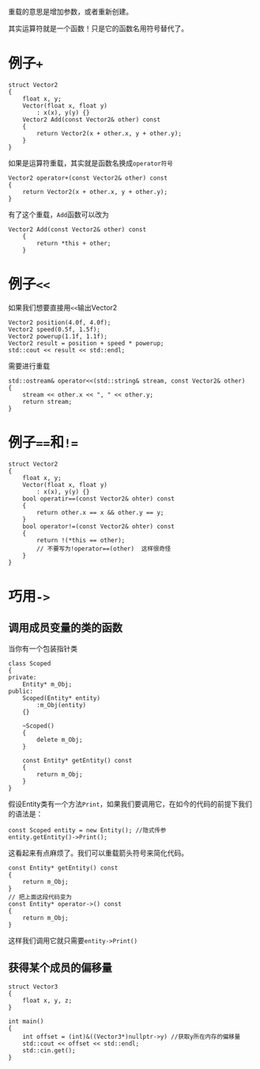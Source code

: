 重载的意思是增加参数，或者重新创建。

其实运算符就是一个函数！只是它的函数名用符号替代了。

# 例子`+`

```
struct Vector2
{
	float x, y;
	Vector(float x, float y)
		: x(x), y(y) {}
	Vector2 Add(const Vector2& other) const
	{
		return Vector2(x + other.x, y + other.y);
	}
}
```

如果是运算符重载，其实就是函数名换成`operator符号`

```
Vector2 operator+(const Vector2& other) const 
{
	return Vector2(x + other.x, y + other.y);
}
```

有了这个重载，`Add`函数可以改为

```
Vector2 Add(const Vector2& other) const
	{
		return *this + other;
	}
```



# 例子`<<`

如果我们想要直接用`<<`输出Vector2

```
Vector2 position(4.0f, 4.0f);
Vector2 speed(0.5f, 1.5f);
Vector2 powerup(1.1f, 1.1f);
Vector2 result = position + speed * powerup;
std::cout << result << std::endl;
```

需要进行重载

```
std::ostream& operator<<(std::string& stream, const Vector2& other)
{
	stream << other.x << ", " << other.y;
	return stream;
}
```



# 例子`==`和`!=`

```
struct Vector2
{
	float x, y;
	Vector(float x, float y)
		: x(x), y(y) {}
	bool operatir==(const Vector2& ohter) const
	{
		return other.x == x && other.y == y;
	}
	bool operator!=(const Vector2& ohter) const
	{
		return !(*this == other);
		// 不要写为!operator==(other)  这样很奇怪
	}
}
```



# 巧用`->`

## 调用成员变量的类的函数

当你有一个包装指针类

```
class Scoped
{
private:
	Entity* m_Obj;
public:
	Scoped(Entity* entity)
		:m_Obj(entity)
    {}
    
    ~Scoped()
    {
    	delete m_Obj;
    }
    
    const Entity* getEntity() const
    {
    	return m_Obj;
    }
}
```

假设Entity类有一个方法`Print`，如果我们要调用它，在如今的代码的前提下我们的语法是：

```
const Scoped entity = new Entity(); //隐式传参
entity.getEntity()->Print();
```

这看起来有点麻烦了。我们可以重载箭头符号来简化代码。

```
const Entity* getEntity() const
{
    return m_Obj;
}
// 把上面这段代码变为
const Entity* operator->() const
{
	return m_Obj;
}
```

这样我们调用它就只需要`entity->Print()`



## 获得某个成员的偏移量

```
struct Vector3
{
	float x, y, z;
}

int main()
{
	int offset = (int)&((Vector3*)nullptr->y) //获取y所在内存的偏移量
	std::cout << offset << std::endl;
	std::cin.get();
}
```

